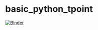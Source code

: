 # basic_python_tpoint



[![Binder](https://mybinder.org/badge_logo.svg)](https://mybinder.org/v2/gh/KajolBala/basic_python_tpoint/main?filepath=JavaTpoint)
